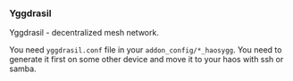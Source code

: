 ### Yggdrasil

Yggdrasil - decentralized mesh network.

You need `yggdrasil.conf` file in your `addon_config/*_haosygg`. You need to generate it first on some other device and move it to your haos with ssh or samba. 